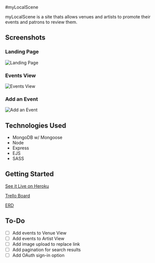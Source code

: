#myLocalScene

myLocalScene is a site thats allows venues and artists to promote their events and patrons to review them.

## Screenshots

### Landing Page

![Landing Page](https://i.imgur.com/Q4rV9XY.png)

### Events View

![Events View](https://i.imgur.com/Bytnlil.png)

### Add an Event

![Add an Event](https://i.imgur.com/E44Cpgi.png)

## Technologies Used

- MongoDB w/ Mongoose
- Node
- Express
- EJS
- SASS

## Getting Started

[See it Live on Heroku](https://mylocalscene.herokuapp.com/)

[Trello Board](https://trello.com/b/ry8MHMB2/to-do)

[ERD](https://i.imgur.com/NyBDmtw.png)

## To-Do

- [ ] Add events to Venue View
- [ ] Add events to Artist View
- [ ] Add image upload to replace link
- [ ] Add pagination for search results
- [ ] Add OAuth sign-in option
